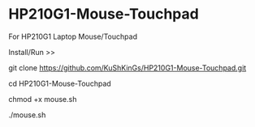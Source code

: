 # HP210G1-Mouse-Touchpad
For HP210G1 Laptop Mouse/Touchpad


Install/Run >>

git clone https://github.com/KuShKinGs/HP210G1-Mouse-Touchpad.git

cd HP210G1-Mouse-Touchpad

chmod +x mouse.sh

./mouse.sh
